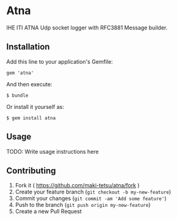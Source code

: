 # Atna

IHE ITI ATNA Udp socket logger with RFC3881 Message builder.

## Installation

Add this line to your application's Gemfile:

    gem 'atna'

And then execute:

    $ bundle

Or install it yourself as:

    $ gem install atna

## Usage

TODO: Write usage instructions here

## Contributing

1. Fork it ( https://github.com/maki-tetsu/atna/fork )
2. Create your feature branch (`git checkout -b my-new-feature`)
3. Commit your changes (`git commit -am 'Add some feature'`)
4. Push to the branch (`git push origin my-new-feature`)
5. Create a new Pull Request
